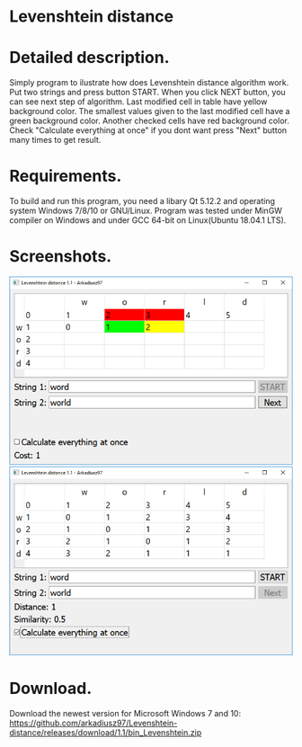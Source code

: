 # Levenshtein distance
# Detailed description.
Simply program to ilustrate how does Levenshtein distance algorithm work. Put two strings and press button START. When you click NEXT button, you can see next step of algorithm. Last modified cell in table have yellow background color. The smallest values given to the last modified cell have a green background color. Another checked cells have red background color. Check "Calculate everything at once" if you dont want press "Next" button many times to get result.
# Requirements.
To build and run this program, you need a libary Qt 5.12.2 and operating system Windows 7/8/10 or GNU/Linux. Program was tested under MinGW compiler on Windows and under GCC 64-bit on Linux(Ubuntu 18.04.1 LTS).
# Screenshots.
![Window1](https://raw.githubusercontent.com/arkadiusz97/Levenshtein-distance/master/screenshots/1.png)
![Window2](https://raw.githubusercontent.com/arkadiusz97/Levenshtein-distance/master/screenshots/2.png)
# Download.
Download the newest version for Microsoft Windows 7 and 10: https://github.com/arkadiusz97/Levenshtein-distance/releases/download/1.1/bin_Levenshtein.zip
